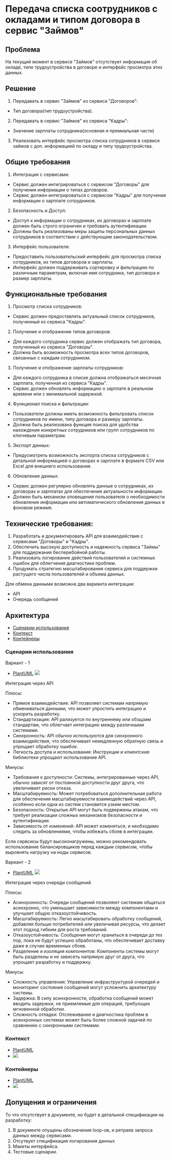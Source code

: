 # Передача списка соотрудников с окладами и типом договора в сервис "Займов"

## Проблема 
На текущий момент в сервисе "Займов" отсутствует информация об окладе, типе трудоустройства в договоре и интерфейс просмотра этих данных. 

 ## Решение
1. Передавать в сервис "Займов" из сервиса "Договоров":
- Тип договора(тип трудоустройства).

2. Передавать в сервис "Займов" из сервиса "Кадры":
- Значение зарплаты сотрудника(основная и премиальная части)

3. Реализовать интерфейс просмотра списка сотрудников в сервисе займов с доп. информацией по окладу и типу трудоустройства. 

## Общие требования
1. Интеграция с сервисами:

* Сервис должен интегрироваться с сервисом "Договоры" для получения информации о типах договоров.
* Сервис должен интегрироваться с сервисом "Кадры" для получения информации о зарплате сотрудников.

2. Безопасность и Доступ:

* Доступ к информации о сотрудниках, их договорах и зарплате должен быть строго ограничен и требовать аутентификации.
* Должны быть реализованы меры защиты персональных данных сотрудников в соответствии с действующим законодательством.

3. Интерфейс пользователя:

* Предоставить пользовательский интерфейс для просмотра списка сотрудников, их типов договоров и зарплаты.
* Интерфейс должен поддерживать сортировку и фильтрацию по различным параметрам, включая имя сотрудника, тип договора и размер зарплаты.

## Функциональные требования

1. Просмотр списка сотрудников:

* Сервис должен предоставлять актуальный список сотрудников, полученный из сервиса "Кадры".

2. Получение и отображение типов договоров:

* Для каждого сотрудника сервис должен отображать тип договора, полученный из сервиса "Договоры".
* Должна быть возможность просмотра всех типов договоров, связанных с каждым сотрудником.

3. Получение и отображение зарплаты сотрудников:

* Для каждого сотрудника в списке должна отображаться месячная зарплата, полученная из сервиса "Кадры".
* Сервис должен обновлять информацию о зарплате в реальном времени или с минимальной задержкой.

4. Функционал поиска и фильтрации:

* Пользователи должны иметь возможность фильтровать список сотрудников по имени, типу договора и размеру зарплаты.
* Должна быть реализована функция поиска для удобства нахождения конкретных сотрудников или групп сотрудников по ключевым параметрам.

5. Экспорт данных:

* Предусмотреть возможность экспорта списка сотрудников с детальной информацией о договорах и зарплате в формате CSV или Excel для внешнего использования.

6. Обновление данных:
* Сервис должен регулярно обновлять данные о сотрудниках, их договорах и зарплатах для обеспечения актуальности информации.
* Должен быть механизм оповещения пользователя о необходимости обновления информации или автоматического обновления данных в фоновом режиме.

## Технические требования:
1. Разработать и документировать API для взаимодействия с сервисами "Договоры" и "Кадры".
2. Обеспечить высокую доступность и надежность сервиса "Займы" для поддержания бесперебойной работы.
3. Реализовать логирование действий пользователей и системных ошибок для облегчения диагностики проблем.
4. Продумать стратегию масштабирования сервиса для поддержки растущего числа пользователей и объема данных.

Для обмена данными возможна два варианта интеграции:
* API
* Очередь сообщений

## Архитектура
* [Сценарии использования](#сценарии-использования)
* [Контекст](#контекст)
* [Контейнеры](#контейнеры)

### Сценарии использования [](#сценарии-использования)
Вариант - 1 
* [PlantUML](./flow.puml)
![](./img/flow.png)

Интеграция через API

Плюсы:
* Прямое взаимодействие: API позволяет системам напрямую обмениваться данными, что может упростить интеграцию и ускорить разработку.
* Стандартизация: API рализуется по внутреннему или обзщзим стандартам, что облегчает интеграцию между различными системами.
* Синхронность: API обычно используются для синхронного взаимодействия, что обеспечивает немедленную обратную связь и упрощает обработку ошибок.
* Легкость доступа и использования: Инструкции и клиентские библиотеки упрощают использование API.

Минусы:
* Требования к доступности: Системы, интегрированные через API, обычно зависят от постоянной доступности друг друга, что увеличивает риски отказа.
* Масштабируемость: Может потребоваться дополнительная работа для обеспечения масштабируемости взаимодействий через API, особенно если одна из систем становится узким местом.
* Безопасность: Открытые API могут быть подвержены атакам, что требует реализации сложных механизмов безопасности и аутентификации.
* Зависимость от изменений: API может изменяться, и необходимо следить за обновлениями, чтобы избежать сбоев в интеграции.

Если сервсисы будут высоконагружены, можно рекомендовать использование балансировщиков перед каждым сервисом, чтобы выровнять нагрузку на ноды сервисов.

Вариант - 2
* [PlantUML](./flow2.puml)
![](./img/flow2.png)

Интеграция через очереди сообщений

Плюсы:
* Асинхронность: Очереди сообщений позволяют системам общаться асинхронно, что уменьшает зависимости между компонентами и улучшает общую отказоустойчивость.
* Масштабируемость: Легко масштабировать обработку сообщений, добавляя больше потребителей или увеличивая ресурсы, что делает этот подход гибким для роста требований.
* Отказоустойчивость: Сообщения могут храниться в очереди до тех пор, пока не будут успешно обработаны, что обеспечивает доставку даже в случае временных сбоев.
* Разделение и изоляция компонентов: Компоненты системы могут быть разделены и не зависеть напрямую друг от друга, что упрощает разработку и поддержку.

Минусы:
* Сложность управления: Управление инфраструктурой очередей и мониторинг состояния сообщений могут усложнить архитектуру системы.
* Задержка: В силу асинхронности, обработка сообщений может вводить задержки, не приемлемые для операций, требующих мгновенной обработки.
* Сложность отладки: Отслеживание и диагностика проблем в асинхронных системах может быть более сложной задачей по сравнению с синхронными системами.

### Контекст [](#контекст)
* [PlantUML](./context.puml)
* ![](./img/context.png)

### Контейнеры [](#контейнеры)
* [PlantUML](./containers.puml)
* ![](./img/containers.png)

## Допущения и ограничения
То что отсутствует в документе, но будет в детальной спецификации на разработку: 
1. В документе опущены обозначения loop-ов, и ретраев запроса данных между сервисами.
2. Отсутвует спецификация логирования данных
3. Макеты интерфейса.
4. Тестовые сценарии.

